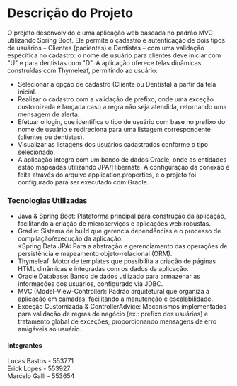 <h1>Descrição do Projeto</h1>

O projeto desenvolvido é uma aplicação web baseada no padrão MVC utilizando Spring Boot. Ele permite o cadastro e autenticação de dois tipos de usuários – Clientes (pacientes) e Dentistas – com uma validação específica no cadastro: o nome de usuário para clientes deve iniciar com "U" e para dentistas com "D". A aplicação oferece telas dinâmicas construídas com Thymeleaf, permitindo ao usuário:
* Selecionar a opção de cadastro (Cliente ou Dentista) a partir da tela inicial.<br/>
* Realizar o cadastro com a validação de prefixo, onde uma exceção customizada é lançada caso a regra não seja atendida, retornando uma mensagem de alerta.<br/>
* Efetuar o login, que identifica o tipo de usuário com base no prefixo do nome de usuário e redireciona para uma listagem correspondente (clientes ou dentistas).<br/>
* Visualizar as listagens dos usuários cadastrados conforme o tipo selecionado.<br/>
* A aplicação integra com um banco de dados Oracle, onde as entidades estão mapeadas utilizando JPA/Hibernate. A configuração da conexão é feita através do arquivo application.properties, e o projeto foi configurado para ser executado com Gradle.<br/>

<h3>Tecnologias Utilizadas</h3>

* Java & Spring Boot: Plataforma principal para construção da aplicação, facilitando a criação de microserviços e aplicações web robustas.<br/>
* Gradle: Sistema de build que gerencia dependências e o processo de compilação/execução da aplicação.<br/>
*Spring Data JPA: Para a abstração e gerenciamento das operações de persistência e mapeamento objeto-relacional (ORM).<br/>
* Thymeleaf: Motor de templates que possibilita a criação de páginas HTML dinâmicas e integradas com os dados da aplicação.<br/>
* Oracle Database: Banco de dados utilizado para armazenar as informações dos usuários, configurado via JDBC.<br/>
* MVC (Model-View-Controller): Padrão arquitetural que organiza a aplicação em camadas, facilitando a manutenção e escalabilidade.<br/>
* Exceção Customizada & ControllerAdvice: Mecanismos implementados para validação de regras de negócio (ex.: prefixo dos usuários) e tratamento global de exceções, proporcionando mensagens de erro amigáveis ao usuário.<br/>

<h4>Integrantes</h4>

Lucas Bastos - 553771<br/>
Erick Lopes - 553927<br/>
Marcelo Galli - 553654
